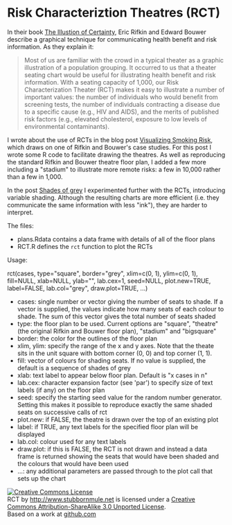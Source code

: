 Risk Characteriztion Theatres (RCT)
===================================

In their book [The Illustion of Certainty][1], Eric Rifkin and Edward Bouwer
describe a graphical technique for communicating health benefit and risk information.
As they explain it:

> Most of us are familiar with the crowd in a typical theater as a
> graphic illustration of a population grouping.  It occurred to us
> that a theater seating chart would be useful for illustrating health
> benefit and risk information.  With a seating capacity of 1,000,
> our Risk Characterization Theater (RCT) makes it easy to illustrate
> a number of important values:  the number of individuals who would
> benefit from screening tests, the number of individuals contracting
> a disease due to a specific cause (e.g., HIV and AIDS), and the merits
> of published risk factors (e.g., elevated cholesterol, exposure to
> low levels of environmental contaminants).

I wrote about the use of RCTs in the blog post [Visualizing Smoking Risk][2],
which draws on one of Rifkin and Bouwer's case studies. For this post I wrote
some R code to facilitate drawing the theatres. As well as reproducing the standard
Rifkin and Bouwer theatre floor plan, I added a few more including a "stadium"
to illustrate more remote risks: a few in 10,000 rather than a few in 1,000.

In the post [Shades of grey][3] I experimented further with the RCTs, introducing
variable shading. Although the resulting charts are more efficient (i.e. they
communicate the same information with less "ink"), they are harder to interpret.

The files:

* plans.Rdata
  contains a data frame with details of all of the floor plans
* RCT.R
  defines the `rct` function to plot the RCTs
  
Usage:

rct(cases, type="square", border="grey", xlim=c(0, 1), ylim=c(0, 1),
fill=NULL, xlab=NULL, ylab="", lab.cex=1, seed=NULL, plot.new=TRUE,
label=FALSE, lab.col="grey", draw.plot=TRUE, ...)
	
* cases: single number or vector giving the number of seats to shade. If a vector is
  supplied, the values indicate how many seats of each colour to shade. The sum of this
  vector gives the total number of seats shaded
* type: the floor plan to be used. Current options are "square", "theatre" (the original
  Rifkin and Bouwer floor plan), "stadium" and "bigsquare"
* border: the color for the outlines of the floor plan
* xlim, ylim: specify the range of the x and y axes. Note that the theate sits in the
  unit square with bottom corner (0, 0) and top corner (1, 1).
* fill: vector of colours for shading seats. If no value is supplied, the default is
  a sequence of shades of grey
* xlab: text label to appear below floor plan. Default is "x cases in n"
* lab.cex: character expansion factor (see 'par') to specify size of text labels (if any)
  on the floor plan
* seed: specify the starting seed value for the random number generator. Setting this
  makes it possible to reproduce exactly the same shaded seats on successive calls of rct
* plot.new: if FALSE, the theatre is drawn over the top of an existing plot
* label: if TRUE, any text labels for the specified floor plan will be displayed
* lab.col: colour used for any text labels
* draw.plot: if this is FALSE, the RCT is not drawn and instead a data frame is returned
  showing the seats that would have been shaded and the colours that would have been used
* ...: any additional parameters are passed through to the plot call that sets up the chart
  
<a rel="license" href="http://creativecommons.org/licenses/by-sa/3.0/">
<img alt="Creative Commons License" style="border-width:0"
src="http://i.creativecommons.org/l/by-sa/3.0/88x31.png" /></a><br />
<span xmlns:dct="http://purl.org/dc/terms/"
href="http://purl.org/dc/dcmitype/Text" property="dct:title" rel="dct:type">RCT</span> by 
<a xmlns:cc="http://creativecommons.org/ns#" href="http://www.stubbornmule.net"
property="cc:attributionName" rel="cc:attributionURL">http://www.stubbornmule.net</a>
is licensed under a  
<a rel="license" href="http://creativecommons.org/licenses/by-sa/3.0/">Creative Commons
Attribution-ShareAlike 3.0 Unported License</a>.
<br />
Based on a work at <a xmlns:dct="http://purl.org/dc/terms/"
href="http://github.com/seancarmody/stubborn-mule/tree/master/RCT/" rel="dct:source">github.com</a>

[1]: http://theillusionofcertainty.com/index.html "The Illustion of Certainty"
[2]: http://www.stubbornmule.net/2010/10/visualizing-smoking-risk/ "Visualizing Smoking Risk"
[3]: http://www.stubbornmule.net/2010/10/shades-of-grey/ "Shades of grey"